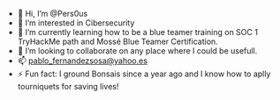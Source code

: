 - 👋 Hi, I’m @Pers0us
- 👀 I’m interested in Cibersecurity
- 🌱 I’m currently learning how to be a blue teamer training on SOC 1 TryHackMe path and Mossé Blue Teamer Certification.
- 💞️ I’m looking to collaborate on any place where I could be usefull.
- 📫 pablo_fernandezsosa@yahoo.es
- ⚡ Fun fact: I ground Bonsais since a year ago and I know how to aplly tourniquets for saving lives!

<!---
Pers0us is a ✨ special ✨ repository because its `README.md` (this file) appears on your GitHub profile.
--->
